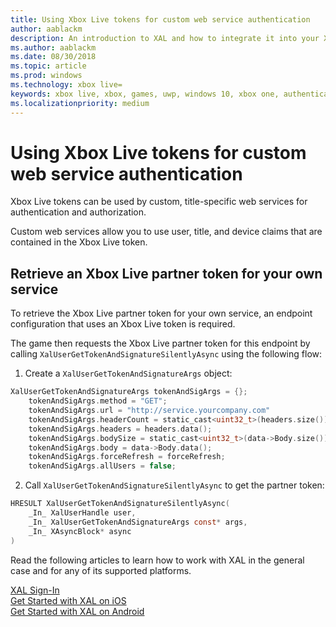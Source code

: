 ```yaml
---
title: Using Xbox Live tokens for custom web service authentication
author: aablackm
description: An introduction to XAL and how to integrate it into your Xbox Live project
ms.author: aablackm
ms.date: 08/30/2018
ms.topic: article
ms.prod: windows
ms.technology: xbox live=
keywords: xbox live, xbox, games, uwp, windows 10, xbox one, authentication, sign-in
ms.localizationpriority: medium
---
```


# Using Xbox Live tokens for custom web service authentication

Xbox Live tokens can be used by custom, title-specific web services for authentication and authorization.

Custom web services allow you to use user, title, and device claims that are contained in the Xbox Live token.


## Retrieve an Xbox Live partner token for your own service

To retrieve the Xbox Live partner token for your own service, an endpoint configuration that uses an Xbox Live token is required.

The game then requests the Xbox Live partner token for this endpoint by calling `XalUserGetTokenAndSignatureSilentlyAsync` using the following flow:

1. Create a `XalUserGetTokenAndSignatureArgs` object:

```c
XalUserGetTokenAndSignatureArgs tokenAndSigArgs = {};
    tokenAndSigArgs.method = "GET";
    tokenAndSigArgs.url = "http://service.yourcompany.com"
    tokenAndSigArgs.headerCount = static_cast<uint32_t>(headers.size());
    tokenAndSigArgs.headers = headers.data();
    tokenAndSigArgs.bodySize = static_cast<uint32_t>(data->Body.size());
    tokenAndSigArgs.body = data->Body.data();
    tokenAndSigArgs.forceRefresh = forceRefresh;
    tokenAndSigArgs.allUsers = false;
```

2. Call `XalUserGetTokenAndSignatureSilentlyAsync` to get the partner token:

```c
HRESULT XalUserGetTokenAndSignatureSilentlyAsync(
    _In_ XalUserHandle user,
    _In_ XalUserGetTokenAndSignatureArgs const* args,
    _In_ XAsyncBlock* async
)
```

Read the following articles to learn how to work with XAL in the general case and for any of its supported platforms.

[XAL Sign-In](xal-sign-in.md)  
[Get Started with XAL on iOS](iOS-xal.md)  
[Get Started with XAL on Android](android-xal.md)
